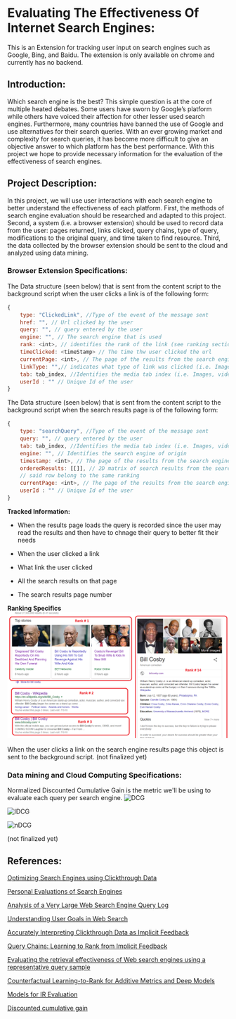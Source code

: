 # Evaluating The Effectiveness Of Internet Search Engines:

This is an Extension for tracking user input on search engines such as Google, Bing, and Baidu.
The extension is only available on chrome and currently has no backend.

## Introduction:

Which search engine is the best? This simple question is at the core of multiple heated debates. Some users have sworn by Google’s platform while others have voiced their affection for other lesser used search engines. Furthermore, many countries have banned the use of Google and use alternatives for their search queries. With an ever growing market and complexity for search queries, it has become more difficult to give an objective answer to which platform has the best performance. With this project we hope to provide necessary information for the evaluation of the effectiveness of search engines.

## Project Description:

In this project, we will use user interactions with each search engine to better understand the effectiveness of each platform. First, the methods of search engine evaluation should be researched and adapted to this project. Second, a system (i.e. a browser extension) should be used to record data from the user: pages returned, links clicked, query chains, type of query, modifications to the original query, and  time taken to find resource. Third, the data collected by the browser extension should be sent to the cloud and analyzed using data mining. 

### Browser Extension Specifications:

The Data structure (seen below) that is sent from the content script to the background script when the user clicks a link is of the following form:
```javascript
{
    type: "ClickedLink", //Type of the event of the message sent
    href: "", // Url clicked by the user
    query: "", // query entered by the user
    engine: "", // The search engine that is used
    rank: <int>, // identifies the rank of the link (see ranking section below)
    timeClicked: <timeStamp> // The time thw user clicked the url
    currentPage: <int>, // The page of the results from the search engine
    linkType: "",// indicates what type of link was clicked (i.e. Image, Video, News, Webpage, etc)
    tab: tab_index, //Identifies the media tab index (i.e. Images, video, news, all)
    userId : "" // Unique Id of the user
}
```
The Data structure (seen below) that is sent from the content script to the background script when the search results page is of the following form:
```javascript
{
    type: "searchQuery", //Type of the event of the message sent
    query: "", // query entered by the user
    tab: tab_index, //Identifies the media tab index (i.e. Images, video, news, all)
    engine: "", // Identifies the search engine of origin
    timestamp: <int>, // The page of the results from the search engine
    orderedResults: [[]], // 2D matrix of search results from the search engine. Each row is a rank and the all links in
    // said row belong to the same ranking
    currentPage: <int>, // The page of the results from the search engine
    userId : "" // Unique Id of the user
}
```
**Tracked Information:**
<ul>
    <li>
        <p>When the results page loads the query is recorded since the user may read the results and then have to chnage their query to better fit their needs</p>
    </li>
    <li>
        <p>When the user clicked a link</p>
    </li>
     <li>
        <p>What link the user clicked</p>
    </li>
     <li>
        <p>All the search results on that page</p>
    </li>
     <li>
        <p>The search results page number</p>
    </li>
</ul>

**Ranking Specifics**
![Rankings](https://github.com/kylrbutlr/Extension_app/blob/master/images/pasted%20image%200.png)


When the user clicks a link on the search engine results page this object is sent to the background script.
(not finalized yet)

### Data mining and Cloud Computing Specifications:

Normalized Discounted Cumulative Gain is the metric we'll be using to evaluate each query per search engine.
![DCG](https://wikimedia.org/api/rest_v1/media/math/render/svg/3efe45491d555db398ed663107460f81d6ecaf1e)

![IDCG](https://wikimedia.org/api/rest_v1/media/math/render/svg/0dfdd91ad2b2e59fce87ed6d6e5fa8ddd2678a7b)

![nDCG](https://wikimedia.org/api/rest_v1/media/math/render/svg/b3510c9c5cf42ee8820d65335675cada51b40736)

(not finalized yet)

## References:

[Optimizing Search Engines using Clickthrough Data](https://www.cs.cornell.edu/people/tj/publications/joachims_02c.pdf)

[Personal Evaluations of Search Engines](https://www.cs.uic.edu/~liub/searchEval/SearchEngineEvaluation.htm)

[Analysis of a Very Large Web Search Engine Query Log](http://citeseerx.ist.psu.edu/viewdoc/download?doi=10.1.1.83.8477&rep=rep1&type=pdf)

[Understanding User Goals in Web Search](http://www.ambuehler.ethz.ch/CDstore/www2004/docs/1p13.pdf)

[Accurately Interpreting Clickthrough Data as Implicit Feedback](https://www.cs.cornell.edu/people/tj/publications/joachims_etal_05a.pdf)

[Query Chains: Learning to Rank from Implicit Feedback](https://www.cs.cornell.edu/people/tj/publications/radlinski_joachims_05a.pdf)

[Evaluating the retrieval effectiveness of Web search engines using a representative query sample](https://pdfs.semanticscholar.org/0d2e/113b190000807799d4cd623231aca816809b.pdf)

[Counterfactual Learning-to-Rank for Additive Metrics and Deep Models](https://arxiv.org/pdf/1805.00065.pdf)

[Models for IR Evaluation](https://people.cs.umass.edu/~jpjiang/cs646/13_eval2.pdf)

[Discounted cumulative gain](https://en.wikipedia.org/wiki/Discounted_cumulative_gain)
